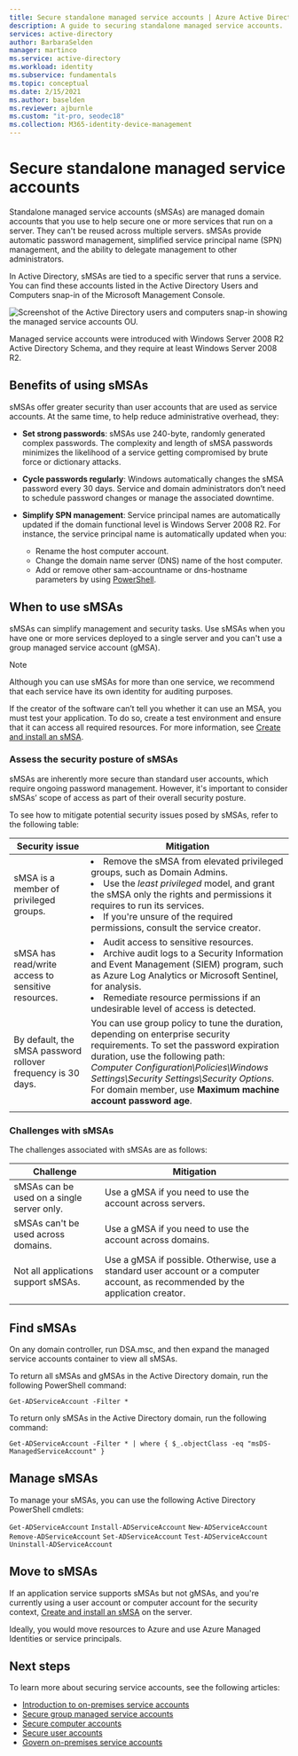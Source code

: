 ```yaml
---
title: Secure standalone managed service accounts | Azure Active Directory
description: A guide to securing standalone managed service accounts.
services: active-directory
author: BarbaraSelden
manager: martinco
ms.service: active-directory
ms.workload: identity
ms.subservice: fundamentals
ms.topic: conceptual
ms.date: 2/15/2021
ms.author: baselden
ms.reviewer: ajburnle
ms.custom: "it-pro, seodec18"
ms.collection: M365-identity-device-management
---
```


# Secure standalone managed service accounts

Standalone managed service accounts (sMSAs) are managed domain accounts that you use to help secure one or more services that run on a server. They can't be reused across multiple servers. sMSAs provide automatic password management, simplified service principal name (SPN) management, and the ability to delegate management to other administrators. 

In Active Directory, sMSAs are tied to a specific server that runs a service. You can find these accounts listed in the Active Directory Users and Computers snap-in of the Microsoft Management Console.

![Screenshot of the Active Directory users and computers snap-in showing the managed service accounts OU.](./media/securing-service-accounts/secure-standalone-msa-image-1.png)

Managed service accounts were introduced with Windows Server 2008 R2 Active Directory Schema, and they require at least Windows Server 2008 R2​. 

## Benefits of using sMSAs

sMSAs offer greater security than user accounts that are used as service accounts. At the same time, to help reduce administrative overhead, they:

* **Set strong passwords**: sMSAs use 240-byte, randomly generated complex passwords. The complexity and length of sMSA passwords minimizes the likelihood of a service getting compromised by brute force or dictionary attacks.

* **Cycle passwords regularly**: Windows automatically changes the sMSA password every 30 days. Service and domain administrators don’t need to schedule password changes or manage the associated downtime.

* **Simplify SPN management**: Service principal names are automatically updated if the domain functional level is Windows Server 2008 R2. For instance, the service principal name is automatically updated when you:
   * Rename the host computer account.  
   * Change the domain name server (DNS) name of the host computer.  
   * Add or remove other sam-accountname or dns-hostname parameters by using [PowerShell](/powershell/module/activedirectory/set-adserviceaccount).

## When to use sMSAs

sMSAs can simplify management and security tasks. Use sMSAs when you have one or more services deployed to a single server and you can't use a group managed service account (gMSA). 

> [!NOTE] 
> Although you can use sMSAs for more than one service, we recommend that each service have its own identity for auditing purposes. 

If the creator of the software can’t tell you whether it can use an MSA, you must test your application. To do so, create a test environment and ensure that it can access all required resources. For more information, see [Create and install an sMSA](/archive/blogs/askds/managed-service-accounts-understanding-implementing-best-practices-and-troubleshooting).

### Assess the security posture of sMSAs

sMSAs are inherently more secure than standard user accounts, which require ongoing password management. However, it's important to consider sMSAs’ scope of access as part of their overall security posture.

To see how to mitigate potential security issues posed by sMSAs, refer to the following table:

| Security issue| Mitigation |
| - | - |
| sMSA is a member of privileged groups. | <li>Remove the sMSA from elevated privileged groups, such as Domain Admins.<li>Use the *least privileged* model, and grant the sMSA only the rights and permissions it requires to run its services.<li>If you're unsure of the required permissions, consult the service creator. |
| sMSA has read/write access to sensitive resources. | <li>Audit access to sensitive resources.<li>Archive audit logs to a Security Information and Event Management (SIEM) program, such as Azure Log Analytics or Microsoft Sentinel, for analysis.<li>Remediate resource permissions if an undesirable level of access is detected. |
| By default, the sMSA password rollover frequency is 30 days. | You can use group policy to tune the duration, depending on enterprise security requirements. To set the password expiration duration, use the following path:<br>*Computer Configuration\Policies\Windows Settings\Security Settings\Security Options*. For domain member, use **Maximum machine account password age**. |
| | |



### Challenges with sMSAs

The challenges associated with sMSAs are as follows:

| Challenge| Mitigation |
| - | - |
| sMSAs can be used on a single server only. | Use a gMSA if you need to use the account across servers. |
| sMSAs can't be used across domains. | Use a gMSA if you need to use the account across domains. |
| Not all applications support sMSAs. | Use a gMSA if possible. Otherwise, use a standard user account or a computer account, as recommended by the application creator. |
| | |


## Find sMSAs

On any domain controller, run DSA.msc, and then expand the managed service accounts container to view all sMSAs. 

To return all sMSAs and gMSAs in the Active Directory domain, run the following PowerShell command: 

`Get-ADServiceAccount -Filter *`

To return only sMSAs in the Active Directory domain, run the following command:

`Get-ADServiceAccount -Filter * | where { $_.objectClass -eq "msDS-ManagedServiceAccount" }`

## Manage sMSAs

To manage your sMSAs, you can use the following Active Directory PowerShell cmdlets:

`Get-ADServiceAccount`
`Install-ADServiceAccount`
`New-ADServiceAccount`
`Remove-ADServiceAccount`
`Set-ADServiceAccount`
`Test-ADServiceAccount`
`Uninstall-ADServiceAccount`

## Move to sMSAs

If an application service supports sMSAs but not gMSAs, and you're currently using a user account or computer account for the security context, [Create and install an sMSA](/archive/blogs/askds/managed-service-accounts-understanding-implementing-best-practices-and-troubleshooting) on the server. 

Ideally, you would move resources to Azure and use Azure Managed Identities or service principals.

## Next steps

To learn more about securing service accounts, see the following articles:

* [Introduction to on-premises service accounts](service-accounts-on-premises.md)  
* [Secure group managed service accounts](service-accounts-group-managed.md)  
* [Secure computer accounts](service-accounts-computer.md)  
* [Secure user accounts](service-accounts-user-on-premises.md)  
* [Govern on-premises service accounts](service-accounts-govern-on-premises.md)
